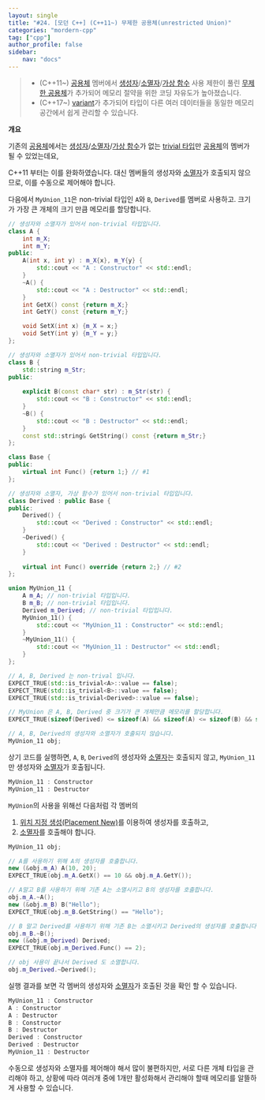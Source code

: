 ```yaml
---
layout: single
title: "#24. [모던 C++] (C++11~) 무제한 공용체(unrestricted Union)"
categories: "mordern-cpp"
tag: ["cpp"]
author_profile: false
sidebar: 
    nav: "docs"
---
```


> * (C++11~) [공용체](https://tango1202.github.io/classic-cpp-guide/classic-cpp-guide-struct-class-union/#%EA%B3%B5%EC%9A%A9%EC%B2%B4) 멤버에서 [생성자](https://tango1202.github.io/classic-cpp-oop/classic-cpp-oop-constructors/)/[소멸자](https://tango1202.github.io/classic-cpp-oop/classic-cpp-oop-destructors/)/[가상 함수](https://tango1202.github.io/classic-cpp-oop/classic-cpp-oop-member-function/#%EA%B0%80%EC%83%81-%ED%95%A8%EC%88%98) 사용 제한이 풀린 [무제한 공용체](https://tango1202.github.io/mordern-cpp/mordern-cpp-unrestricted-union/)가 추가되어 메모리 절약을 위한 코딩 자유도가 높아졌습니다.
> * (C++17~) [variant](https://tango1202.github.io/mordern-cpp-stl/mordern-cpp-stl-variant/)가 추가되어 타입이 다른 여러 데이터들을 동일한 메모리 공간에서 쉽게 관리할 수 있습니다.

**개요**

기존의 [공용체](https://tango1202.github.io/classic-cpp-guide/classic-cpp-guide-struct-class-union/#%EA%B3%B5%EC%9A%A9%EC%B2%B4)에서는 [생성자](https://tango1202.github.io/classic-cpp-oop/classic-cpp-oop-constructors/)/[소멸자](https://tango1202.github.io/classic-cpp-oop/classic-cpp-oop-destructors/)/[가상 함수](https://tango1202.github.io/classic-cpp-oop/classic-cpp-oop-member-function/#%EA%B0%80%EC%83%81-%ED%95%A8%EC%88%98)가 없는 [trivial 타입](https://tango1202.github.io/mordern-cpp/mordern-cpp-type-category/#trivial-%ED%83%80%EC%9E%85%EA%B0%84%EB%8B%A8%ED%95%9C-%ED%83%80%EC%9E%85)만 [공용체](https://tango1202.github.io/classic-cpp-guide/classic-cpp-guide-struct-class-union/#%EA%B3%B5%EC%9A%A9%EC%B2%B4)의 멤버가 될 수 있었는데요, 

C++11 부터는 이를 완화하였습니다.
대신 멤버들의 생성자와 [소멸자](https://tango1202.github.io/classic-cpp-oop/classic-cpp-oop-destructors/)가 호출되지 않으므로, 이를 수동으로 제어해야 합니다.

다음에서 `MyUnion_11`은 non-trivial 타입인 `A`와 `B`, `Derived`를 멤버로 사용하고. 크기가 가장 큰 개체의 크기 만큼 메모리를 할당합니다.

```cpp
// 생성자와 소멸자가 있어서 non-trivial 타입입니다.
class A {
    int m_X;
    int m_Y;
public:
    A(int x, int y) : m_X{x}, m_Y{y} {
        std::cout << "A : Constructor" << std::endl;
    }
    ~A() {
        std::cout << "A : Destructor" << std::endl;    
    }
    int GetX() const {return m_X;}
    int GetY() const {return m_Y;}

    void SetX(int x) {m_X = x;}
    void SetY(int y) {m_Y = y;}
};

// 생성자와 소멸자가 있어서 non-trivial 타입입니다.
class B {
    std::string m_Str;
public:
    
    explicit B(const char* str) : m_Str(str) {
        std::cout << "B : Constructor" << std::endl;    
    }
    ~B() {
        std::cout << "B : Destructor" << std::endl;       
    }
    const std::string& GetString() const {return m_Str;}
};

class Base {
public:
    virtual int Func() {return 1;} // #1
};

// 생성자와 소멸자, 가상 함수가 있어서 non-trivial 타입입니다.
class Derived : public Base {
public:
    Derived() {
        std::cout << "Derived : Constructor" << std::endl;    
    }
    ~Derived() {
        std::cout << "Derived : Destructor" << std::endl;  
    }
    
    virtual int Func() override {return 2;} // #2        
};

union MyUnion_11 {
    A m_A; // non-trivial 타입입니다.
    B m_B; // non-trivial 타입입니다.
    Derived m_Derived; // non-trivial 타입입니다.
    MyUnion_11() {
        std::cout << "MyUnion_11 : Constructor" << std::endl;  
    }
    ~MyUnion_11() {
        std::cout << "MyUnion_11 : Destructor" << std::endl;  
    }
};

// A, B, Derived 는 non-trival 입니다.
EXPECT_TRUE(std::is_trivial<A>::value == false);
EXPECT_TRUE(std::is_trivial<B>::value == false);  
EXPECT_TRUE(std::is_trivial<Derived>::value == false); 

// MyUnion 은 A, B, Derived 중 크기가 큰 개체만큼 메모리를 할당합니다.
EXPECT_TRUE(sizeof(Derived) <= sizeof(A) && sizeof(A) <= sizeof(B) && sizeof(B) == sizeof(MyUnion_11));

// A, B, Derived의 생성자와 소멸자가 호출되지 않습니다.
MyUnion_11 obj;
```

상기 코드를 실행하면, `A`, `B`, `Derived`의 생성자와 [소멸자](https://tango1202.github.io/classic-cpp-oop/classic-cpp-oop-destructors/)는 호출되지 않고, `MyUnion_11`만 생성자와 [소멸자](https://tango1202.github.io/classic-cpp-oop/classic-cpp-oop-destructors/)가 호출됩니다.

```cpp
MyUnion_11 : Constructor
MyUnion_11 : Destructor
```

`MyUnion`의 사용을 위해선 다음처럼 각 멤버의 

1. [위치 지정 생성(Placement New)](https://tango1202.github.io/classic-cpp-oop/classic-cpp-oop-new-delete/#operator-newptr--placement-new%EC%9C%84%EC%B9%98-%EC%A7%80%EC%A0%95-%EC%83%9D%EC%84%B1)를 이용하여 생성자를 호출하고, 
2. [소멸자](https://tango1202.github.io/classic-cpp-oop/classic-cpp-oop-destructors/)를 호출해야 합니다.

```cpp
MyUnion_11 obj;

// A를 사용하기 위해 A의 생성자를 호출합니다.
new (&obj.m_A) A(10, 20);
EXPECT_TRUE(obj.m_A.GetX() == 10 && obj.m_A.GetY());

// A말고 B를 사용하기 위해 기존 A는 소멸시키고 B의 생성자를 호출합니다.
obj.m_A.~A();
new (&obj.m_B) B("Hello");
EXPECT_TRUE(obj.m_B.GetString() == "Hello");

// B 말고 Derived를 사용하기 위해 기존 B는 소멸시키고 Derived의 생성자를 호출합니다.
obj.m_B.~B();
new (&obj.m_Derived) Derived;
EXPECT_TRUE(obj.m_Derived.Func() == 2);

// obj 사용이 끝나서 Derived 도 소멸합니다.
obj.m_Derived.~Derived();
```

실행 결과를 보면 각 멤버의 생성자와 [소멸자](https://tango1202.github.io/classic-cpp-oop/classic-cpp-oop-destructors/)가 호출된 것을 확인 할 수 있습니다.

```cpp
MyUnion_11 : Constructor
A : Constructor
A : Destructor
B : Constructor
B : Destructor
Derived : Constructor
Derived : Destructor
MyUnion_11 : Destructor
```

수동으로 생성자와 소멸자를 제어해야 해서 많이 불편하지만, 서로 다른 개체 타입을 관리해야 하고, 상황에 따라 여러개 중에 1개만 활성화해서 관리해야 할때 메모리를 알뜰하게 사용할 수 있습니다.
